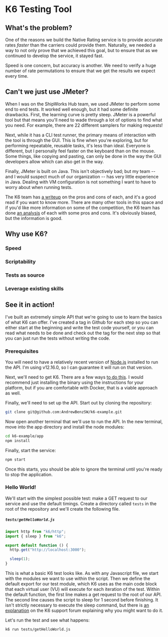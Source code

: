 # K6 Testing Tool

## What's the problem?

One of the reasons we build the Native Rating service is to provide accurate rates _faster_ than the carriers could provide them.  Naturally, we needed a way to not only prove that we achieved this goal, but to ensure that as we continued to develop the service, it stayed fast.

Speed is one concern, but accuracy is another.  We need to verify a huge number of rate permutations to ensure that we get the results we expect every time.

## Can't we just use JMeter?

When I was on the ShipWorks Hub team, we used JMeter to perform some end to end tests. It worked well enough, but it had some definite drawbacks. First, the learning curve is pretty steep. JMeter is a powerful tool but that means you'll need to wade through a lot of options to find what you need. For example, there are 22 different samplers for making requests!

Next, while it has a CLI test runner, the primary means of interaction with the tool is through the GUI. This is fine when you're exploring, but for performing repeatable, reusable tasks, it's less than ideal. Everyone is different, but I personally feel faster on the keyboard than on the mouse. Some things, like copying and pasting, can only be done in the way the GUI developers allow which can also get in the way.

Finally, JMeter is built on Java. This isn't objectively bad; but my team -- and I would suspect much of our organization -- has very little experience in Java. Dealing with VM configuration is not something I want to have to worry about when running tests.

The K6 team has [a writeup](https://k6.io/blog/k6-vs-jmeter/) on the pros and cons of each, and it's a good read if you want to know more. There are many other tools in this space and if you'd like more information on some of the competition, the K6 team has done [an analysis](https://k6.io/blog/comparing-best-open-source-load-testing-tools/) of each with some pros and cons. It's obviously biased, but the information is good.

## Why use K6?

### Speed

### Scriptability

### Tests as source

### Leverage existing skills


## See it in action!

I've built an extremely simple API that we're going to use to learn the basics of what K6 can offer. I've created a tag in Github for each step so you can either start at the beginning and write the test code yourself, or you can read what needs to be done and check out the tag for the next step so that you can just run the tests without writing the code.

### Prerequisites

You will need to have a relatively recent version of [Node.js](https://nodejs.org/en/) installed to run the API. I'm using v12.16.0, so I can guarantee it will run on that version.

Next, we'll need to get K6. There are a few ways [to do this](https://k6.io/docs/getting-started/installation/). I would recommend just installing the binary using the instructions for your platform, but if you are comfortable with Docker, that is a viable approach as well.

Finally, we'll need to set up the API.  Start out by cloning the repository:
```bash
git clone git@github.com:AndrewBenzSW/k6-example.git
```

Now open another terminal that we'll use to run the API. In the new terminal, move into the app directory and install the node modules:
```bash
cd k6-example/app
npm install
```

Finally, start the service:
```bash
npm start
```

Once this starts, you should be able to ignore the terminal until you're ready to stop the application.

### Hello World!

We'll start with the simplest possible test: make a GET request to our service and use the default timings. Create a directory called `tests` in the root of the repository and we'll create the following file.

##### **`tests/getHelloWorld.js`**
```js 
import http from "k6/http";
import { sleep } from "k6";

export default function () {
  http.get("http://localhost:3000");

  sleep(1);
}
```

This is what a basic K6 test looks like. As with any Javascript file, we start with the modules we want to use within the script. Then we define the default export for our test module, which K6 uses as the main code block that each virtual user (VU) will execute for each iteration of the test. Within the default function, the first line makes a get request to the root of our API. The second line causes the script to sleep for 1 second before finishing. It isn't strictly necessary to execute the sleep command, but there is [an explanation](https://community.k6.io/t/how-sleep-impacts-overall-duration-of-the-test/404) on the K6 support forum explaining why you might want to do it.

Let's run the test and see what happens:

```bash
k6 run tests/getHelloWorld.js
```
